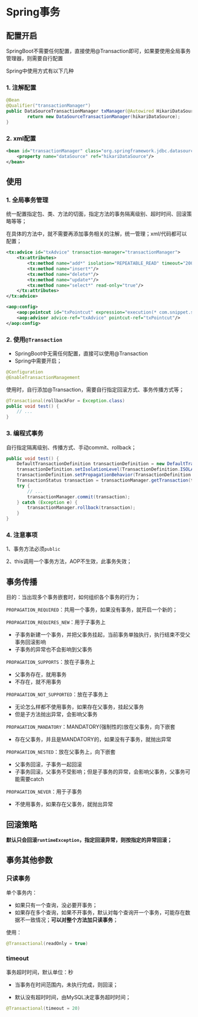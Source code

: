 # Spring事务

## 配置开启

SpringBoot不需要任何配置，直接使用@Transaction即可，如果要使用全局事务管理器，则需要自行配置

Spring中使用方式有以下几种

### 1. 注解配置

```java
@Bean
@Qualifier("transactionManager")
public DataSourceTransactionManager txManager(@Autowired HikariDataSource hikariDataSource){
        return new DataSourceTransactionManager(hikariDataSource);
}
```

### 2. xml配置

```xml
<bean id="transactionManager" class="org.springframework.jdbc.datasource.DataSourceTransactionManager">
    <property name="dataSource" ref="hikariDataSource"/>
</bean>
```

## 使用

### 1. 全局事务管理

统一配置指定包、类、方法的切面，指定方法的事务隔离级别、超时时间、回滚策略等等；

在具体的方法中，就不需要再添加事务相关的注解，统一管理；xml/代码都可以配置；

```xml
<tx:advice id="txAdvice" transaction-manager="transactionManager">
    <tx:attributes>
        <tx:method name="add*" isolation="REPEATABLE_READ" timeout="2000" read-only="true" rollback-for="java.lang.Exception"/>
        <tx:method name="insert*"/>
        <tx:method name="delete*"/>
        <tx:method name="update*"/>
        <tx:method name="select*" read-only="true"/>
    </tx:attributes>
</tx:advice>

<aop:config>
    <aop:pointcut id="txPointcut" expression="execution(* com.snippet.springtransaction.service.*(..))"/>
    <aop:advisor advice-ref="txAdvice" pointcut-ref="txPointcut"/>
</aop:config>
```

### 2. 使用`@Transaction`
- SpringBoot中无需任何配置，直接可以使用@Transaction
- Spring中需要开启；
```java
@Configuration
@EnableTransactionManagement
```

使用时，自行添加@Transaction，需要自行指定回滚方式、事务传播方式等；
```java
@Transactional(rollbackFor = Exception.class)
public void test() {
    // ...
}
```

### 3. 编程式事务

自行指定隔离级别、传播方式、手动commit、rollback；

```java
public void test() {
    DefaultTransactionDefinition transactionDefinition = new DefaultTransactionDefinition();
    transactionDefinition.setIsolationLevel(TransactionDefinition.ISOLATION_DEFAULT); // isolation
    transactionDefinition.setPropagationBehavior(TransactionDefinition.PROPAGATION_REQUIRED); // default
    TransactionStatus transaction = transactionManager.getTransaction(transactionDefinition);
    try {
        // ...
        transactionManager.commit(transaction);
    } catch (Exception e) {
        transactionManager.rollback(transaction);
    }
}
```
### 4. 注意事项
1、事务方法必须`public`

2、this调用一个事务方法，AOP不生效，此事务失效；

## 事务传播

目的：当出现多个事务嵌套时，如何组织各个事务的行为；


`PROPAGATION_REQUIRED`：共用一个事务，如果没有事务，就开启一个新的；

`PROPAGATION_REQUIRES_NEW`：用于子事务上
- 子事务新建一个事务，并把父事务挂起，当前事务单独执行，执行结束不受父事务回滚影响
- 子事务的异常也不会影响到父事务

`PROPAGATION_SUPPORTS`：放在子事务上
- 父事务存在，就用事务
- 不存在，就不用事务

`PROPAGATION_NOT_SUPPORTED`：放在子事务上
- 无论怎么样都不使用事务，如果存在父事务，挂起父事务
- 但是子方法抛出异常，会影响父事务

`PROPAGATION_MANDATORY`：MANDATORY(强制性的)放在父事务，向下嵌套
- 存在父事务，并且是MANDATORY的，如果没有子事务，就抛出异常

`PROPAGATION_NESTED`：放在父事务上，向下嵌套
- 父事务回滚，子事务一起回滚
- 子事务回滚，父事务不受影响；但是子事务的异常，会影响父事务，父事务可能需要catch

`PROPAGATION_NEVER`：用于子事务
- 不使用事务，如果存在父事务，就抛出异常


## 回滚策略

**默认只会回滚`runtimeException`，指定回滚异常，则按指定的异常回滚；**

## 事务其他参数
### 只读事务
单个事务内：
- 如果只有一个查询，没必要开事务；
- 如果存在多个查询，如果不开事务，默认对每个查询开一个事务，可能存在数据不一致情况；**可以对整个方法加只读事务**；

使用：
```java
@Transactional(readOnly = true)
```

### timeout
事务超时时间，默认单位：秒

- 当事务在时间范围内，未执行完成，则回滚；

- 默认没有超时时间，由MySQL决定事务超时时间；

```java
@Transactional(timeout = 20)
```

